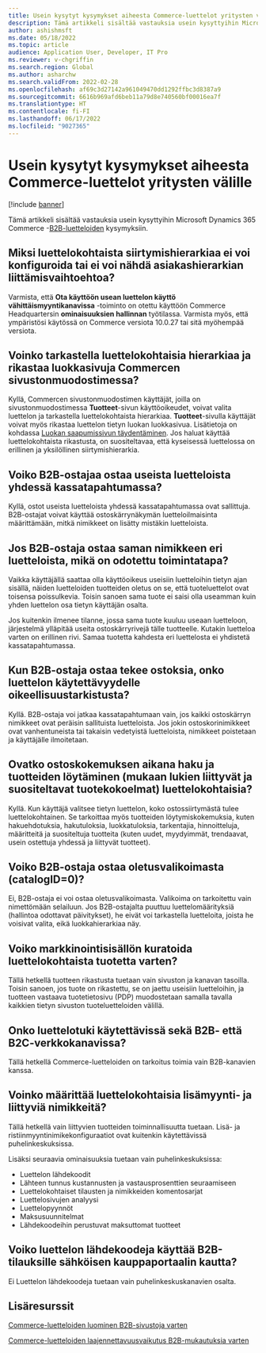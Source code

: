 ```yaml
---
title: Usein kysytyt kysymykset aiheesta Commerce-luettelot yritysten välille
description: Tämä artikkeli sisältää vastauksia usein kysyttyihin Microsoft Dynamics 365 Commerce -luetteloiden kysymyksiin.
author: ashishmsft
ms.date: 05/18/2022
ms.topic: article
audience: Application User, Developer, IT Pro
ms.reviewer: v-chgriffin
ms.search.region: Global
ms.author: asharchw
ms.search.validFrom: 2022-02-28
ms.openlocfilehash: af69c3d27142a961049470dd1292ffbc3d8387a9
ms.sourcegitcommit: 6616b969afd6beb11a79d8e740560bf00016ea7f
ms.translationtype: HT
ms.contentlocale: fi-FI
ms.lasthandoff: 06/17/2022
ms.locfileid: "9027365"
---
```

# <a name="commerce-catalogs-for-b2b-faq"></a>Usein kysytyt kysymykset aiheesta Commerce-luettelot yritysten välille

[!include [banner](includes/banner.md)]

Tämä artikkeli sisältää vastauksia usein kysyttyihin Microsoft Dynamics 365 Commerce -[B2B-luetteloiden](catalogs-b2b-sites.md) kysymyksiin.

## <a name="why-cant-i-configure-a-catalog-specific-navigation-hierarchy-or-see-an-option-to-associate-a-customer-hierarchy"></a>Miksi luettelokohtaista siirtymishierarkiaa ei voi konfiguroida tai ei voi nähdä asiakashierarkian liittämisvaihtoehtoa?

Varmista, että **Ota käyttöön usean luettelon käyttö vähittäismyyntikanavissa** -toiminto on otettu käyttöön Commerce Headquartersin **ominaisuuksien hallinnan** työtilassa. Varmista myös, että ympäristösi käytössä on Commerce versiota 10.0.27 tai sitä myöhempää versiota.

## <a name="can-i-view-the-catalog-specific-hierarchy-and-enrich-category-pages-in-commerce-site-builder"></a>Voinko tarkastella luettelokohtaisia hierarkiaa ja rikastaa luokkasivuja Commercen sivustonmuodostimessa?

Kyllä, Commercen sivustonmuodostimen käyttäjät, joilla on sivustonmuodostimessa **Tuotteet**-sivun käyttöoikeudet, voivat valita luettelon ja tarkastella luettelokohtaista hierarkiaa. **Tuotteet**-sivulla käyttäjät voivat myös rikastaa luettelon tietyn luokan luokkasivua. Lisätietoja on kohdassa [Luokan saapumissivun täydentäminen](enrich-category-page.md). Jos haluat käyttää luettelokohtaista rikastusta, on suositeltavaa, että kyseisessä luettelossa on erillinen ja yksilöllinen siirtymishierarkia.

## <a name="can-a-b2b-shopper-purchase-from-multiple-catalogs-in-a-single-checkout"></a>Voiko B2B-ostajaa ostaa useista luetteloista yhdessä kassatapahtumassa?

Kyllä, ostot useista luetteloista yhdessä kassatapahtumassa ovat sallittuja. B2B-ostajat voivat käyttää ostoskärrynäkymän luetteloilmaisinta määrittämään, mitkä nimikkeet on lisätty mistäkin luetteloista.

## <a name="if-a-b2b-shopper-purchases-the-same-item-from-different-catalogs-what-is-the-expected-behavior"></a>Jos B2B-ostaja ostaa saman nimikkeen eri luetteloista, mikä on odotettu toimintatapa?

Vaikka käyttäjällä saattaa olla käyttöoikeus useisiin luetteloihin tietyn ajan sisällä, näiden luetteloiden tuotteiden oletus on se, että tuoteluettelot ovat toisensa poissulkevia. Toisin sanoen sama tuote ei saisi olla useamman kuin yhden luettelon osa tietyn käyttäjän osalta.

Jos kuitenkin ilmenee tilanne, jossa sama tuote kuuluu useaan luetteloon, järjestelmä ylläpitää useita ostoskärryrivejä tälle tuotteelle. Kutakin luetteloa varten on erillinen rivi. Samaa tuotetta kahdesta eri luettelosta ei yhdistetä kassatapahtumassa.

## <a name="when-a-b2b-shopper-is-shopping-is-there-any-validation-for-catalog-availability"></a>Kun B2B-ostaja ostaa tekee ostoksia, onko luettelon käytettävyydelle oikeellisuustarkistusta?

Kyllä. B2B-ostaja voi jatkaa kassatapahtumaan vain, jos kaikki ostoskärryn nimikkeet ovat peräisin sallituista luetteloista. Jos jokin ostoskorinimikkeet ovat vanhentuneista tai takaisin vedetyistä luetteloista, nimikkeet poistetaan ja käyttäjälle ilmoitetaan.

## <a name="during-the-shopping-experience-are-search-and-product-discovery-including-related-and-recommended-product-collections-catalog-specific"></a>Ovatko ostoskokemuksen aikana haku ja tuotteiden löytäminen (mukaan lukien liittyvät ja suositeltavat tuotekokoelmat) luettelokohtaisia?

Kyllä. Kun käyttäjä valitsee tietyn luettelon, koko ostossiirtymästä tulee luettelokohtainen. Se tarkoittaa myös tuotteiden löytymiskokemuksia, kuten hakuehdotuksia, hakutuloksia, luokkatuloksia, tarkentajia, hinnoitteluja, määritteitä ja suositeltuja tuotteita (kuten uudet, myydyimmät, trendaavat, usein ostettuja yhdessä ja liittyvät tuotteet).

## <a name="can-a-b2b-shopper-purchase-from-the-default-assortment-catalogid0"></a>Voiko B2B-ostaja ostaa oletusvalikoimasta (catalogID=0)?

Ei, B2B-ostaja ei voi ostaa oletusvalikoimasta. Valikoima on tarkoitettu vain nimettömään selailuun. Jos B2B-ostajalta puuttuu luettelomäärityksiä (hallintoa odottavat päivitykset), he eivät voi tarkastella luetteloita, joista he voisivat valita, eikä luokkahierarkiaa näy.

## <a name="can-marketing-content-be-curated-for-a-product-that-is-specific-to-a-catalog"></a>Voiko markkinointisisällön kuratoida luettelokohtaista tuotetta varten?

Tällä hetkellä tuotteen rikastusta tuetaan vain sivuston ja kanavan tasoilla. Toisin sanoen, jos tuote on rikastettu, se on jaettu useisiin luetteloihin, ja tuotteen vastaava tuotetietosivu (PDP) muodostetaan samalla tavalla kaikkien tietyn sivuston tuoteluetteloiden välillä.

## <a name="is-catalog-support-available-for-both-b2b-and-business-to-consumer-b2c-online-channels"></a>Onko luettelotuki käytettävissä sekä B2B- että B2C-verkkokanavissa?

Tällä hetkellä Commerce-luetteloiden on tarkoitus toimia vain B2B-kanavien kanssa.

## <a name="can-we-set-up-catalog-specific-upsellcross-sell-items"></a>Voinko määrittää luettelokohtaisia lisämyynti- ja liittyviä nimikkeitä?

Tällä hetkellä vain liittyvien tuotteiden toiminnallisuutta tuetaan. Lisä- ja ristiinmyyntinimikekonfiguraatiot ovat kuitenkin käytettävissä puhelinkeskuksissa.

Lisäksi seuraavia ominaisuuksia tuetaan vain puhelinkeskuksissa:

- Luettelon lähdekoodit
- Lähteen tunnus kustannusten ja vastausprosenttien seuraamiseen
- Luettelokohtaiset tilausten ja nimikkeiden komentosarjat
- Luettelosivujen analyysi
- Luettelopyynnöt
- Maksusuunnitelmat
- Lähdekoodeihin perustuvat maksuttomat tuotteet

## <a name="can-we-use-catalog-source-codes-for-b2b-orders-through-the-e-commerce-portal"></a>Voiko luettelon lähdekoodeja käyttää B2B-tilauksille sähköisen kauppaportaalin kautta?

Ei Luettelon lähdekoodeja tuetaan vain puhelinkeskuskanavien osalta.

## <a name="additional-resources"></a>Lisäresurssit

[Commerce-luetteloiden luominen B2B-sivustoja varten](catalogs-b2b-sites.md)

[Commerce-luetteloiden laajennettavuusvaikutus B2B-mukautuksia varten](catalogs-b2b-sites-dev.md)

